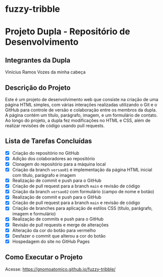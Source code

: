 # fuzzy-tribble

# Projeto Dupla - Repositório de Desenvolvimento

## Integrantes da Dupla
Vinícius Ramos
Vozes da minha cabeça

## Descrição do Projeto
Este é um projeto de desenvolvimento web que consiste na criação de uma página HTML simples, com várias interações realizadas utilizando o Git e o GitHub para controle de versão e colaboração entre os membros da dupla. A página contém um título, parágrafo, imagem, e um formulário de contato. Ao longo do projeto, a dupla fez modificações no HTML e CSS, além de realizar revisões de código usando pull requests.

## Lista de Tarefas Concluídas

- [x] Criação do repositório no GitHub
- [x] Adição dos colaboradores ao repositório
- [x] Clonagem do repositório para a máquina local
- [x] Criação da branch `versao01` e implementação da página HTML inicial com título, parágrafo e imagem
- [x] Realização de commit e push para o GitHub
- [x] Criação de pull request para a branch `main` e revisão de código
- [x] Criação da branch `versao02` com formulário (campo de nome e botão)
- [x] Realização de commit e push para o GitHub
- [x] Criação de pull request para a branch `main` e revisão de código
- [x] Criação de branches para aplicação de estilos CSS (título, parágrafo, imagem e formulário)
- [x] Realização de commits e push para o GitHub
- [x] Revisão de pull requests e merge de alterações
- [x] Alteração da cor do botão para vermelho
- [x] Desfazer o commit que alterou a cor do botão
- [x] Hospedagem do site no GitHub Pages

## Como Executar o Projeto 

Acesse:  https://gnomoatomico.github.io/fuzzy-tribble/
